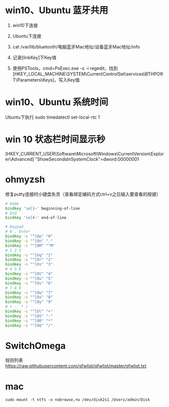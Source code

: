 # win10、Ubuntu 蓝牙共用

1. win10下连接

2. Ubuntu下连接

3. cat /var/lib/bluetooth/电脑蓝牙Mac地址/设备蓝牙Mac地址/info

4. 记录[linkKey]下Key值

5. 使用PSTools，cmd=PsExec.exe -s -i regedit，找到[HKEY_LOCAL_MACHINE\SYSTEM\CurrentControlSet\services\BTHPORT\Parameters\Keys\]，写入Key值

# win10、Ubuntu 系统时间

Ubuntu下执行 sudo timedatectl set-local-rtc 1

# win 10 状态栏时间显示秒

[HKEY_CURRENT_USER\Software\Microsoft\Windows\CurrentVersion\Explorer\Advanced]
"ShowSecondsInSystemClock"=dword:00000001

# ohmyzsh

修复putty连接时小键盘失灵（查看绑定编码方式ctrl+v之后输入要查看的按键）

```zsh
# Home
bindkey '\e[1~' beginning-of-line
# End
bindkey '\e[4~' end-of-line

# Keypad
# 0 . Enter
bindkey -s "^[Op" "0"
bindkey -s "^[On" "."
bindkey -s "^[OM" "^M"
# 1 2 3
bindkey -s "^[Oq" "1"
bindkey -s "^[Or" "2"
bindkey -s "^[Os" "3"
# 4 5 6
bindkey -s "^[Ot" "4"
bindkey -s "^[Ou" "5"
bindkey -s "^[Ov" "6"
# 7 8 9
bindkey -s "^[Ow" "7"
bindkey -s "^[Ox" "8"
bindkey -s "^[Oy" "9"
# + -  * /
bindkey -s "^[Ol" "+"
bindkey -s "^[OS" "-"
bindkey -s "^[OR" "*"
bindkey -s "^[OQ" "/"
```

# SwitchOmega

规则列表 https://raw.githubusercontent.com/gfwlist/gfwlist/master/gfwlist.txt

# mac
```shell
sudo mount -t ntfs -o nobrowse,rw /dev/disk2s1 /Users/admin/Disk
```
